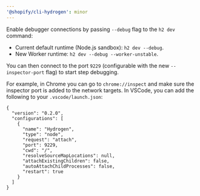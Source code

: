 ```yaml
---
'@shopify/cli-hydrogen': minor
---
```


Enable debugger connections by passing `--debug` flag to the `h2 dev` command:

- Current default runtime (Node.js sandbox): `h2 dev --debug`.
- New Worker runtime: `h2 dev --debug --worker-unstable`.

You can then connect to the port `9229` (configurable with the new `--inspector-port` flag) to start step debugging.

For example, in Chrome you can go to `chrome://inspect` and make sure the inspector port is added to the network targets. In VSCode, you can add the following to your `.vscode/launch.json`:

```
{
  "version": "0.2.0",
  "configurations": [
    {
      "name": "Hydrogen",
      "type": "node",
      "request": "attach",
      "port": 9229,
      "cwd": "/",
      "resolveSourceMapLocations": null,
      "attachExistingChildren": false,
      "autoAttachChildProcesses": false,
      "restart": true
    }
  ]
}
```
